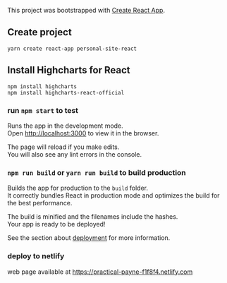This project was bootstrapped with [Create React App](https://github.com/facebook/create-react-app).

## Create project

`yarn create react-app personal-site-react`

## Install Highcharts for React
`npm install highcharts`<br>
`npm install highcharts-react-official`


### run `npm start` to test

Runs the app in the development mode.<br>
Open [http://localhost:3000](http://localhost:3000) to view it in the browser.

The page will reload if you make edits.<br>
You will also see any lint errors in the console.


### `npm run build` or `yarn run build` to build production

Builds the app for production to the `build` folder.<br>
It correctly bundles React in production mode and optimizes the build for the best performance.

The build is minified and the filenames include the hashes.<br>
Your app is ready to be deployed!

See the section about [deployment](https://facebook.github.io/create-react-app/docs/deployment) for more information.

### deploy to netlify

web page available at https://practical-payne-f1f8f4.netlify.com
